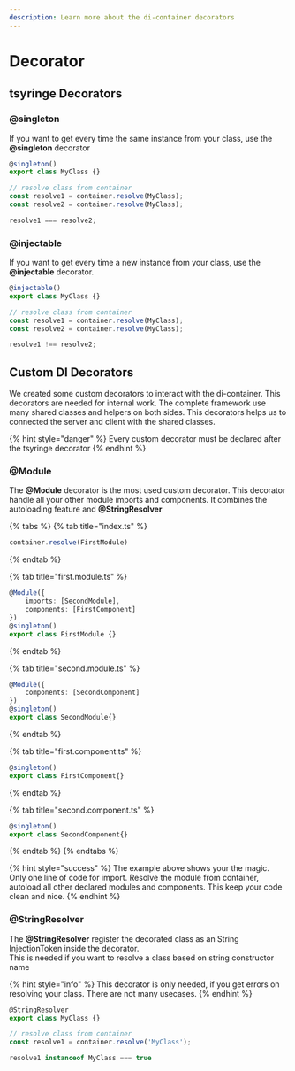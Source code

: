 ```yaml
---
description: Learn more about the di-container decorators
---
```


# Decorator

## tsyringe Decorators

### @singleton

If you want to get every time the same instance from your class, use the **@singleton** decorator

```typescript
@singleton()
export class MyClass {}

// resolve class from container
const resolve1 = container.resolve(MyClass);
const resolve2 = container.resolve(MyClass);

resolve1 === resolve2;
```

### @injectable

If you want to get every time a new instance from your class, use the **@injectable** decorator.

```typescript
@injectable()
export class MyClass {}

// resolve class from container
const resolve1 = container.resolve(MyClass);
const resolve2 = container.resolve(MyClass);

resolve1 !== resolve2;
```

## Custom DI Decorators

We created some custom decorators to interact with the di-container. This decorators are needed for internal work. The complete framework use many shared classes and helpers on both sides. This decorators helps us to connected the server and client with the shared classes.

{% hint style="danger" %}
Every custom decorator must be declared after the tsyringe decorator
{% endhint %}

### @Module

The **@Module** decorator is the most used custom decorator. This decorator handle all your other module imports and components. It combines the autoloading feature and **@StringResolver**

{% tabs %}
{% tab title="index.ts" %}
```typescript
container.resolve(FirstModule)
```
{% endtab %}

{% tab title="first.module.ts" %}
```typescript
@Module({
    imports: [SecondModule],
    components: [FirstComponent]
})
@singleton()
export class FirstModule {}
```
{% endtab %}

{% tab title="second.module.ts" %}
```typescript
@Module({
    components: [SecondComponent]
})
@singleton()
export class SecondModule{}
```
{% endtab %}

{% tab title="first.component.ts" %}
```typescript
@singleton()
export class FirstComponent{}
```
{% endtab %}

{% tab title="second.component.ts" %}
```typescript
@singleton()
export class SecondComponent{}
```
{% endtab %}
{% endtabs %}

{% hint style="success" %}
The example above shows your the magic. Only one line of code for import. Resolve the module from container, autoload all other declared modules and components. This keep your code clean and nice.
{% endhint %}

### @StringResolver

The **@StringResolver** register the decorated class as an String InjectionToken inside the decorator.  
This is needed if you want to resolve a class based on string constructor name

{% hint style="info" %}
This decorator is only needed, if you get errors on resolving your class. There are not many usecases.
{% endhint %}

```typescript
@StringResolver
export class MyClass {}

// resolve class from container
const resolve1 = container.resolve('MyClass');

resolve1 instanceof MyClass === true
```



